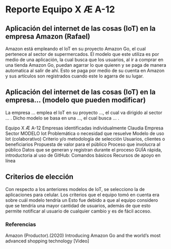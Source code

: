 # Reporte Equipo X Æ A-12 

## Aplicación del internet de las cosas (IoT) en la empresa Amazon (Rafael)
  
  Amazon está empleando el IoT en su proyecto Amazon Go, el cual pertenece al sector de supermercados. El modelo que este utiliza es por medio de una aplicación, la cual busca que los usuarios, al ir a comprar en una tienda Amazon Go, puedan agarrar lo que quieren y se paga de manera automatica al salir de ahí. Esto se paga por medio de su cuenta en Amazon y sus artículos son registrados cuando este lo agarra de su lugar.

## Aplicación del internet de las cosas (IoT) en la empresa... (modelo que pueden modificar)
  
  La empresa ... emplea el IoT en su proyecto ..., el cual va dirigido al sector ... . Dicho modelo se basa en una ..., el cual busca ... .


Equipo X Æ A-12 
Empresas identificadas individualmente
Claudia 
Empresa
Sector
MODELO Iot
Problemática o necesidad que resuelve
Modelo de uso Iot (colaborativo)
Criterio y/o metodología de selección
Usuarios, clientes o beneficiarios
Propuesta de valor para el público 
Proceso que involucra al público 
Datos que se generan y registran durante el proceso 
GUÍA rápida, introductoria al uso de GitHub:
Comandos básicos 
Recursos de apoyo en línea

## Criterios de elección

  Con respecto a los anteriores modelos de IoT, se selecciono la de aplicaciones para celular. Los criterios que el equipo tomó en cuenta era sobre cuál modelo tendría un 
  Esto fue debido a que al equipo considero que se tendría una mayor cantidad de usuarios, además de que esto permite notificar al usuario de cualquier cambio y es de fácil acceso. 


### Referencias

Amazon (Productor).(2020) Introducing Amazon Go and the world’s most advanced shopping technology [Video]
